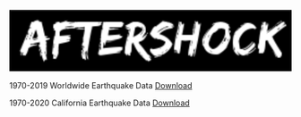 ![](web/src/assets/logo.png)

1970-2019 Worldwide Earthquake Data [Download](https://ucb33f73c2df0d9ad095b6c8ceea.dl.dropboxusercontent.com/cd/0/inline/BMNtTdOgIGJTXJypbPjHoWQqVdpXQnHfzGSndWaNIc8dlrF7wWNUUTixvafglOJAbluOzGV0LpVxOwciSaI0bbAmXuueRZuaUs8gjvB3M63nHRaGr6fSe7cQj2xTVhZIMXqTBms3leLdTICyPYqzQ7Zt/file#)

1970-2020 California Earthquake Data [Download](https://uc9470edbacd11d511e6f5b7b387.dl.dropboxusercontent.com/cd/0/inline/BMQPiQHVojlNNVpQi0npyhtTTc-x7BCDxr-hwDtPWbNS_zsd3jvbSy1qGsqkkSISqovmbHJudpxFPVcDXtvHMLPnLGKlWhacjiNH3rbfbb2B9ThuUrsd8I6xGVUKtF3VQ8l8OTo5OnlQawkm3zfysqTB/file#)